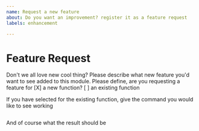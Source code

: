 ```yaml
---
name: Request a new feature
about: Do you want an improvement? register it as a feature request
labels: enhancement

---
```


# Feature Request

Don't we all love new cool thing? Please describe what new feature you'd want to see added to this module.
Please define, are you requesting a feature for
 [X] a new function?
 [ ] an existing function

If you have selected for the existing function, give the command you would like to see working
~~~powershell

~~~

And of course what the result should be
~~~none

~~~
